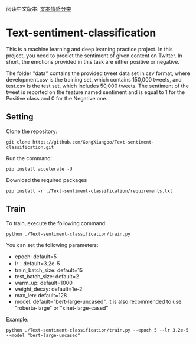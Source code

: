 阅读中文版本: [文本情感分类](README.zh.md)
# Text-sentiment-classification
This is a machine learning and deep learning practice project. In this project, you need to predict the sentiment of given content on Twitter. In short, the emotions provided in this task are either positive or negative.

The folder "data" contains the provided tweet data set in csv format, where development.csv is the training set, which contains 150,000 tweets, and test.csv is the test set, which includes 50,000 tweets. The sentiment of the tweet is reported on the feature named sentiment and is equal to 1 for the Positive class and 0 for the Negative one.

## Setting
Clone the repository:
```
git clone https://github.com/GongXiangbo/Text-sentiment-classification.git
```
Run the command:
```
pip install accelerate -U
```
Download the required packages
```
pip install -r ./Text-sentiment-classification/requirements.txt
```

## Train
To train, execute the following command: 
```
python ./Text-sentiment-classification/train.py 
```
You can set the following parameters:

- epoch: default=5
- lr：default=3.2e-5
- train_batch_size: default=15
- test_batch_size: default=2
- warm_up: default=1000
- weight_decay: default=1e-2
- max_len: default=128
- model: default="bert-large-uncased", it is also recommended to use "roberta-large" or "xlnet-large-cased"

Example:
```
python ./Text-sentiment-classification/train.py --epoch 5 --lr 3.2e-5 --model "bert-large-uncased"
```


